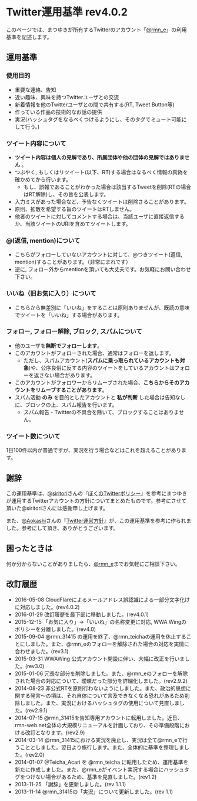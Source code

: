 # Twitter運用基準 rev4.0.2
このページでは、まつゆきが所有するTwitterのアカウント「[@rmn_e](http://twitter.com/rmn_e)」の利用基準を記述します。

## 運用基準

### 使用目的 
- 重要な連絡、告知
- 近い趣味、興味を持つTwitterユーザとの交流
- 新着情報を他のTwitterユーザとの間で共有する(RT, Tweet Button等)
- 作っている作品の技術的なお話の提供
-  実況(ハッシュタグをなるべくつけるようにし、そのタグでミュート可能にして行う。)

### ツイート内容について
- **ツイート内容は個人の見解であり、所属団体や他の団体の見解ではありません** 。
- つぶやく, もしくはリツイート(以下、RT)する場合はなるべく情報の真偽を確かめてから行います。
  - もし、誤報であることがわかった場合は該当するTweetを削除(RTの場合はRT解除)し、その旨を公表します。
- 入力ミスがあった場合など、予告なくツイートは削除さることがあります。
- 原則、拡散を希望する旨のツイートはRTしません。
- 他者のツイートに対してコメントする場合は、当該ユーザに直接返信するか、当該ツイートのURIを含めてツイートします。

  
### @(返信, mention)について 
- こちらがフォローしていないアカウントに対して、@つきツイート(返信, mention)することがあります。（非常にまれです）
- 逆に, フォロー外からmentionを頂いても大丈夫です。お気軽にお問い合わせ下さい。

### いいね（旧お気に入り）について 
- こちらから無差別に「いいね」をすることは原則ありませんが、既読の意味でツイートを「いいね」する場合があります。

### フォロー, フォロー解除, ブロック, スパムについて
- 他のユーザを**無断でフォローします**。
- このアカウントがフォローされた場合、通常はフォローを返します。
  - ただし、スパムアカウント(**スパムに乗っ取られているアカウントも対象**)や、公序良俗に反する内容のツイートをしているアカウントはフォローを返さない場合があります。
- このアカウントがフォロワーからリムーブされた場合、**こちらからそのアカウントをリムーブすることがあります**。
- スパム活動 **のみ** を目的としたアカウントと **私が判断** した場合は告知なしに、ブロックの上、スパム報告を行います。
  - スパム報告・Twitterの不具合を除いて、ブロックすることはありません。
  
### ツイート数について
1日100件以内が普通ですが、実況を行う場合などはこれを超えることがあります。

## 謝辞 
この運用基準は、[@siritori](http://twitter.com/siritori)さんの『[ぼくのTwitterポリシー](http://d.hatena.ne.jp/siritori/20110307/1299484057)』を参考にまつゆきが運用するTwitterアカウントの方針についてまとめたものです。参考にさせて頂いた@siritoriさんには感謝申し上げます。

また、[@Aokashi](http://twitter.com/Aokashi)さんの『[Twitter運営方針](http://www.aokashi.net/about/twitter.html)』が、この運用基準を参考に作られました。参考にして頂き、ありがとうございます。

## 困ったときは 
何か分からないことがありましたら、[@rmn_e](http://twitter.com/rmn_e)までお気軽にご相談下さい。

## 改訂履歴
- 2016-05-08 CloudFlareによるメールアドレス誤認識による一部分文字化けに対応しました。(rev4.0.2)
- 2016-01-29 改訂履歴を最下部に移動しました。(rev4.0.1)
- 2015-12-15 「お気に入り」→「いいね」の名称変更に対応, WWA Wingのポリシーを分離しました。(rev4.0)
- 2015-09-04 @rmn_31415 の運用を終了、@rmn_teichaの運用を休止することにしました。また、@rmn_eのフォローを解除された場合の対応を実情に合わせました。(rev3.1)
- 2015-03-31 WWAWing 公式アカウント開設に伴い、大幅に改正を行いました。(rev3.0)
- 2015-01-06 冗長な部分を削除しました。また、@rmn_eのフォローを解除された場合の対応について、曖昧だった部分を詳細化しました。(rev2.9.2)
- 2014-08-23 非公式RTを原則行わないようにしました。また、政治的思想に関する発言〜の項は、それ自体について言及できなくなる恐れがあるため削除しました。また、実況におけるハッシュタグの使用について見直しました。(rev2.9.1)
- 2014-07-15 @rmn_31415を告知専用アカウントに転用しました。近日、rmn-web.net全体の大規模リニューアルを計画しており、その準備段階における改訂となります。(rev2.9)
- 2014-03-14 @rmn_31415における実況を廃止し、実況は全て@rmn_eで行うこととしました。翌日より施行します。また、全体的に基準を整理しました。(rev2.0)
- 2014-01-07 @Teicha_Acari を @rmn_teicha に転用したため、運用基準を新たに作成しました。また、@rmn_eがイベント実況する場合にハッシュタグをつけない場合があるため、基準を見直しました。(rev1.2)
- 2013-11-25 「謝辞」を更新しました。(rev 1.1.1)
- 2013-11-14 @rmn_31415の「実況」について更新しました。(rev 1.1)


